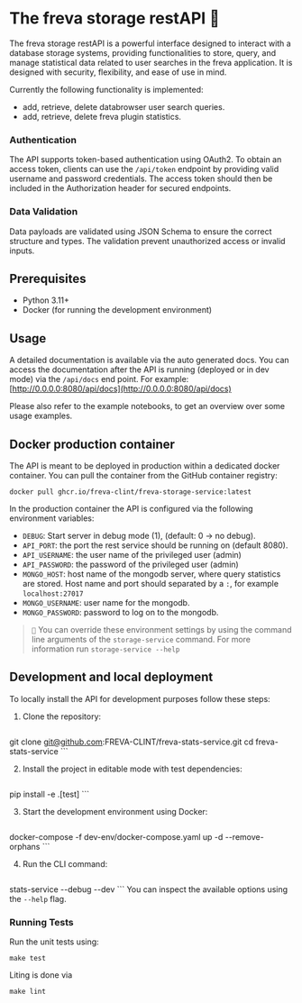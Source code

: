 # The freva storage restAPI 🚀

The freva storage restAPI is a powerful interface designed to interact with a
database storage systems, providing functionalities to store, query, and
manage statistical data related to user searches in the freva application.
It is designed with security, flexibility, and ease of use in mind.

Currently the following functionality is implemented:

- add, retrieve, delete databrowser user search queries.
- add, retrieve, delete freva plugin statistics.


### Authentication
The API supports token-based authentication using OAuth2. To obtain an access
token, clients can use the `/api/token` endpoint by providing valid username and
password credentials. The access token should then be included in the
Authorization header for secured endpoints.

### Data Validation
Data payloads are validated using JSON Schema to ensure the correct
structure and types. The validation prevent unauthorized access
or invalid inputs.


## Prerequisites

- Python 3.11+
- Docker (for running the development environment)

## Usage

A detailed documentation is available via the auto generated docs.
You can access the documentation after the API is running (deployed or in dev mode)
via the ``/api/docs`` end point. For example:
[http://0.0.0.0:8080/api/docs](http://0.0.0.0:8080/api/docs)

Please also refer to the example notebooks, to get an overview over some usage
examples.

## Docker production container

The API is meant to be deployed in production within a dedicated docker
container. You can pull the container from the GitHub container registry:

```console
docker pull ghcr.io/freva-clint/freva-storage-service:latest
```

In the production container the API is configured via the following environment
variables:

- ``DEBUG``: Start server in debug mode (1), (default: 0 -> no debug).
- ``API_PORT``: the port the rest service should be running on (default 8080).
- ``API_USERNAME``: the user name of the privileged user (admin)
- ``API_PASSWORD``: the password of the privileged user (admin)
- ``MONGO_HOST``: host name of the mongodb server, where query statistics are
                 stored. Host name and port should separated by a ``:``, for
                 example ``localhost:27017``
- ``MONGO_USERNAME``: user name for the mongodb.
- ``MONGO_PASSWORD``: password to log on to the mongodb.

> ``📝`` You can override these environment settings by using the command line
         arguments of the ``storage-service`` command. For more information run
         ``storage-service --help``


## Development and local deployment

To locally install the API for development purposes follow these steps:

1. Clone the repository:

    ```console
git clone git@github.com:FREVA-CLINT/freva-stats-service.git
cd freva-stats-service
    ```

2. Install the project in editable mode with test dependencies:

    ```console
pip install -e .[test]
    ```

3. Start the development environment using Docker:

    ```console
docker-compose -f dev-env/docker-compose.yaml up -d --remove-orphans
    ```

4. Run the CLI command:

    ```console
stats-service --debug --dev
     ```
     You can inspect the available options using the ``--help`` flag.

### Running Tests

Run the unit tests using:

```console
make test
```

Liting is done via

```console
make lint
```
